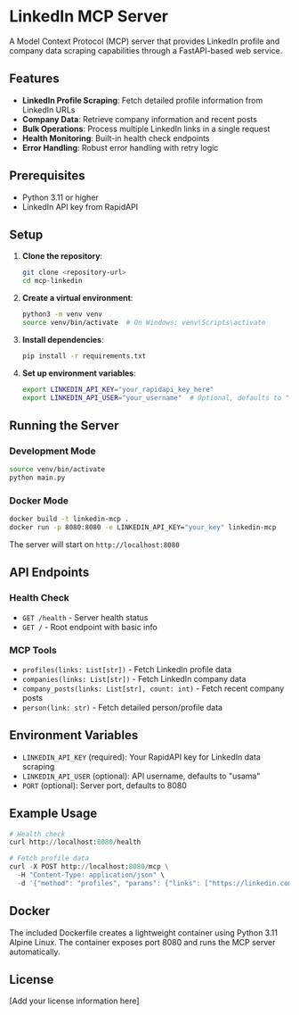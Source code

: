 # LinkedIn MCP Server

A Model Context Protocol (MCP) server that provides LinkedIn profile and company data scraping capabilities through a FastAPI-based web service.

## Features

- **LinkedIn Profile Scraping**: Fetch detailed profile information from LinkedIn URLs
- **Company Data**: Retrieve company information and recent posts
- **Bulk Operations**: Process multiple LinkedIn links in a single request
- **Health Monitoring**: Built-in health check endpoints
- **Error Handling**: Robust error handling with retry logic

## Prerequisites

- Python 3.11 or higher
- LinkedIn API key from RapidAPI

## Setup

1. **Clone the repository**:

   ```bash
   git clone <repository-url>
   cd mcp-linkedin
   ```

2. **Create a virtual environment**:

   ```bash
   python3 -m venv venv
   source venv/bin/activate  # On Windows: venv\Scripts\activate
   ```

3. **Install dependencies**:

   ```bash
   pip install -r requirements.txt
   ```

4. **Set up environment variables**:
   ```bash
   export LINKEDIN_API_KEY="your_rapidapi_key_here"
   export LINKEDIN_API_USER="your_username"  # Optional, defaults to "usama"
   ```

## Running the Server

### Development Mode

```bash
source venv/bin/activate
python main.py
```

### Docker Mode

```bash
docker build -t linkedin-mcp .
docker run -p 8080:8080 -e LINKEDIN_API_KEY="your_key" linkedin-mcp
```

The server will start on `http://localhost:8080`

## API Endpoints

### Health Check

- `GET /health` - Server health status
- `GET /` - Root endpoint with basic info

### MCP Tools

- `profiles(links: List[str])` - Fetch LinkedIn profile data
- `companies(links: List[str])` - Fetch LinkedIn company data
- `company_posts(links: List[str], count: int)` - Fetch recent company posts
- `person(link: str)` - Fetch detailed person/profile data

## Environment Variables

- `LINKEDIN_API_KEY` (required): Your RapidAPI key for LinkedIn data scraping
- `LINKEDIN_API_USER` (optional): API username, defaults to "usama"
- `PORT` (optional): Server port, defaults to 8080

## Example Usage

```python
# Health check
curl http://localhost:8080/health

# Fetch profile data
curl -X POST http://localhost:8080/mcp \
  -H "Content-Type: application/json" \
  -d '{"method": "profiles", "params": {"links": ["https://linkedin.com/in/example"]}}'
```

## Docker

The included Dockerfile creates a lightweight container using Python 3.11 Alpine Linux. The container exposes port 8080 and runs the MCP server automatically.

## License

[Add your license information here]
